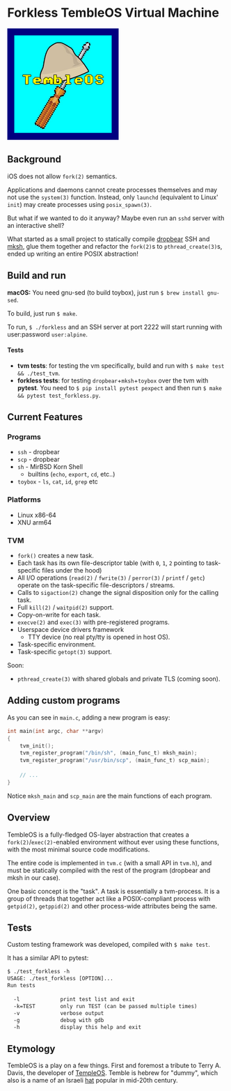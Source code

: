 # Forkless TembleOS Virtual Machine

![TembleOS](./rsc/logo.jpg)

## Background

iOS does not allow `fork(2)` semantics.

Applications and daemons cannot create processes themselves and may not use the `system(3)` function. Instead, only `launchd` (equivalent to Linux' `init`) may create processes using `posix_spawn(3)`.

But what if we wanted to do it anyway? Maybe even run an `sshd` server with an interactive shell?

What started as a small project to statically compile [dropbear](https://github.com/mkj/dropbear) SSH and [mksh](https://github.com/MirBSD/mksh), glue them together and refactor the `fork(2)`s to `pthread_create(3)`s, ended up writing an entire POSIX abstraction!

## Build and run

**macOS:** You need gnu-sed (to build toybox), just run `$ brew install gnu-sed`.

To build, just run `$ make`.

To run, `$ ./forkless` and an SSH server at port 2222 will start running with user:password `user:alpine`.

#### Tests

- **tvm tests**: for testing the vm specifically, build and run with `$ make test && ./test_tvm`.
- **forkless tests**: for testing `dropbear`+`mksh`+`toybox` over the tvm with **pytest**. You need to `$ pip install pytest pexpect` and then run `$ make && pytest test_forkless.py`.

## Current Features

### Programs

- `ssh` - dropbear
- `scp` - dropbear
- `sh` - MirBSD Korn Shell
  - builtins (`echo`, `export`, `cd`, etc..)
- `toybox` - `ls`, `cat`, `id`, `grep` etc

### Platforms

- Linux x86-64
- XNU arm64

### TVM

- `fork()` creates a new task.
- Each task has its own file-descriptor table (with `0`, `1`, `2` pointing to task-specific files under the hood)
- All I/O operations (`read(2)` / `fwrite(3)` / `perror(3)` / `printf` / `getc`) operate on the task-specific file-descriptors / streams.
- Calls to `sigaction(2)` change the signal disposition only for the calling task.
- Full `kill(2)` / `waitpid(2)` support.
- Copy-on-write for each task.
- `execve(2)` and `exec(3)` with pre-registered programs.
- Userspace device drivers framework
  - TTY device (no real pty/tty is opened in host OS).
- Task-specific environment.
- Task-specific `getopt(3)` support.

Soon:
- `pthread_create(3)` with shared globals and private TLS (coming soon).

## Adding custom programs

As you can see in `main.c`, adding a new program is easy:

```c
int main(int argc, char **argv)
{
    tvm_init();
    tvm_register_program("/bin/sh", (main_func_t) mksh_main);
    tvm_register_program("/usr/bin/scp", (main_func_t) scp_main);

    // ...
}
```

Notice `mksh_main` and `scp_main` are the main functions of each program.

## Overview

TembleOS is a fully-fledged OS-layer abstraction that creates a `fork(2)`/`exec(2)`-enabled environment without ever using these functions, with the most minimal source code modifications.

The entire code is implemented in `tvm.c` (with a small API in `tvm.h`), and must be statically compiled with the rest of the program (dropbear and mksh in our case).

One basic concept is the "task". A task is essentially a tvm-process. It is a group of threads that together act like a POSIX-compliant process with `getpid(2)`, `getppid(2)` and other process-wide attributes being the same.

## Tests

Custom testing framework was developed, compiled with `$ make test`.

It has a similar API to pytest:

```
$ ./test_forkless -h
USAGE: ./test_forkless [OPTION]...
Run tests

  -l             print test list and exit
  -k=TEST        only run TEST (can be passed multiple times)
  -v             verbose output
  -g             debug with gdb
  -h             display this help and exit
```

## Etymology

TembleOS is a play on a few things. First and foremost a tribute to Terry A. Davis, the developer of [TempleOS](https://simple.wikipedia.org/wiki/TempleOS). Temble is hebrew for "dummy", which also is a name of an Israeli [hat](https://en.wikipedia.org/wiki/Tembel_hat) popular in mid-20th century.
